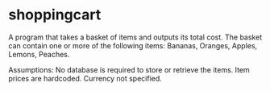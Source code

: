 # shoppingcart
A program that takes a basket of items and outputs its total cost.
The basket can contain one or more of the following items: Bananas, Oranges, Apples, Lemons, Peaches.

Assumptions:
No database is required to store or retrieve the items.
Item prices are hardcoded.
Currency not specified.
